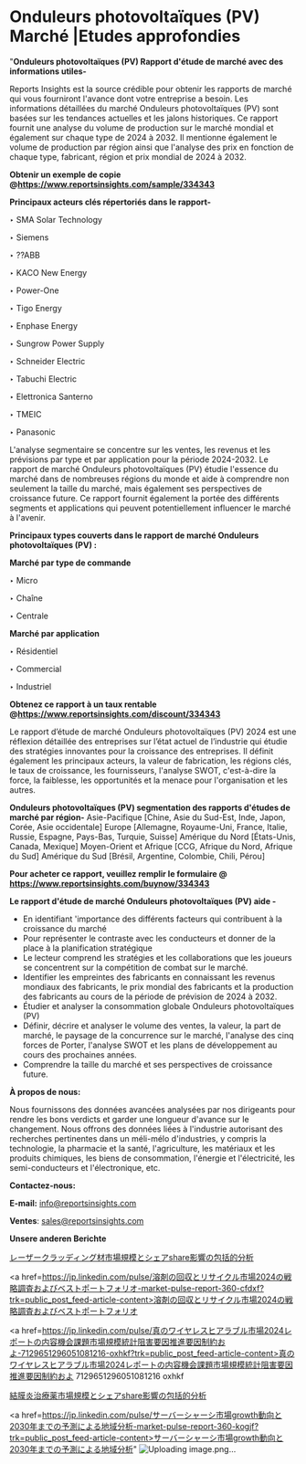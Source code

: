 # Onduleurs photovoltaïques (PV) Marché |Etudes approfondies

"<strong>Onduleurs photovoltaïques (PV) Rapport d'étude de marché avec des informations utiles-</strong>

Reports Insights est la source crédible pour obtenir les rapports de marché qui vous fourniront l'avance dont votre entreprise a besoin. Les informations détaillées du marché Onduleurs photovoltaïques (PV) sont basées sur les tendances actuelles et les jalons historiques. Ce rapport fournit une analyse du volume de production sur le marché mondial et également sur chaque type de 2024 à 2032. Il mentionne également le volume de production par région ainsi que l'analyse des prix en fonction de chaque type, fabricant, région et prix mondial de 2024 à 2032.

<strong><b>Obtenir un exemple de copie @</b></strong><a href=https://www.reportsinsights.com/sample/334343><strong><b>https://www.reportsinsights.com/sample/334343</b></strong></a>

<b>Principaux acteurs clés répertoriés dans le rapport-</b>

<b> </b>‣ SMA Solar Technology

‣ Siemens

‣ ??ABB

‣ KACO New Energy

‣ Power-One

‣ Tigo Energy

‣ Enphase Energy

‣ Sungrow Power Supply

‣ Schneider Electric

‣ Tabuchi Electric

‣ Elettronica Santerno

‣ TMEIC

‣ Panasonic

L'analyse segmentaire se concentre sur les ventes, les revenus et les prévisions par type et par application pour la période 2024-2032. Le rapport de marché Onduleurs photovoltaïques (PV) étudie l'essence du marché dans de nombreuses régions du monde et aide à comprendre non seulement la taille du marché, mais également ses perspectives de croissance future. Ce rapport fournit également la portée des différents segments et applications qui peuvent potentiellement influencer le marché à l'avenir.

<strong>Principaux types couverts dans le rapport de marché Onduleurs photovoltaïques (PV) :</strong>

<strong>Marché par type de commande</Strong>

‣ Micro

‣ Chaîne

‣ Centrale

<strong>Marché par application</Strong>

‣ Résidentiel

‣ Commercial

‣ Industriel

<strong><b>Obtenez ce rapport à un taux rentable @</b></strong><a href=https://www.reportsinsights.com/discount/334343><strong><b>https://www.reportsinsights.com/discount/334343</b></strong></a>

Le rapport d’étude de marché Onduleurs photovoltaïques (PV) 2024 est une réflexion détaillée des entreprises sur l’état actuel de l’industrie qui étudie des stratégies innovantes pour la croissance des entreprises. Il définit également les principaux acteurs, la valeur de fabrication, les régions clés, le taux de croissance, les fournisseurs, l'analyse SWOT, c'est-à-dire la force, la faiblesse, les opportunités et la menace pour l'organisation et les autres.

<strong>Onduleurs photovoltaïques (PV) segmentation des rapports d'études de marché par région-</strong>
Asie-Pacifique [Chine, Asie du Sud-Est, Inde, Japon, Corée, Asie occidentale]
Europe [Allemagne, Royaume-Uni, France, Italie, Russie, Espagne, Pays-Bas, Turquie, Suisse]
Amérique du Nord [États-Unis, Canada, Mexique]
Moyen-Orient et Afrique [CCG, Afrique du Nord, Afrique du Sud]
Amérique du Sud [Brésil, Argentine, Colombie, Chili, Pérou]

<strong>Pour acheter ce rapport, veuillez remplir le formulaire @   <a href=https://www.reportsinsights.com/buynow/334343>https://www.reportsinsights.com/buynow/334343</a></strong>

<strong>Le rapport d'étude de marché Onduleurs photovoltaïques (PV) aide -</strong>
<ul>
  <li>En identifiant 'importance des différents facteurs qui contribuent à la croissance du marché</li>
  <li>Pour représenter le contraste avec les conducteurs et donner de la place à la planification stratégique</li>
  <li>Le lecteur comprend les stratégies et les collaborations que les joueurs se concentrent sur la compétition de combat sur le marché.</li>
  <li>Identifier les empreintes des fabricants en connaissant les revenus mondiaux des fabricants, le prix mondial des fabricants et la production des fabricants au cours de la période de prévision de 2024 à 2032.</li>
  <li>Étudier et analyser la consommation globale Onduleurs photovoltaïques (PV)</li>
  <li>Définir, décrire et analyser le volume des ventes, la valeur, la part de marché, le paysage de la concurrence sur le marché, l'analyse des cinq forces de Porter, l'analyse SWOT et les plans de développement au cours des prochaines années.</li>
  <li>Comprendre la taille du marché et ses perspectives de croissance future.</li>
</ul>
<strong>À propos de nous:</strong>

Nous fournissons des données avancées analysées par nos dirigeants pour rendre les bons verdicts et garder une longueur d'avance sur le changement. Nous offrons des données liées à l'industrie autorisant des recherches pertinentes dans un méli-mélo d'industries, y compris la technologie, la pharmacie et la santé, l'agriculture, les matériaux et les produits chimiques, les biens de consommation, l'énergie et l'électricité, les semi-conducteurs et l'électronique, etc.

<strong>Contactez-nous:</strong>

<strong>E-mail:</strong> <a href=mailto:info@reportsinsights.com>info@reportsinsights.com</a>

<strong>Ventes</strong>: <a href=mailto:sales@reportsinsights.com>sales@reportsinsights.com</a>

<strong>Unsere anderen Berichte</strong>

<a href=https://www.linkedin.com/pulse/レーザークラッディング材市場規模とシェアshare影響の包括的分析-community-market-research-for5f/>レーザークラッディング材市場規模とシェアshare影響の包括的分析</a>

<a href=https://jp.linkedin.com/pulse/溶剤の回収とリサイクル市場2024の戦略調査およびベストポートフォリオ-market-pulse-report-360-cfdxf?trk=public_post_feed-article-content>溶剤の回収とリサイクル市場2024の戦略調査およびベストポートフォリオ</a>

<a href=https://jp.linkedin.com/pulse/真のワイヤレスヒアラブル市場2024レポートの内容機会課題市場規模統計阻害要因推進要因制約およ-7129651296051081216-oxhkf?trk=public_post_feed-article-content>真のワイヤレスヒアラブル市場2024レポートの内容機会課題市場規模統計阻害要因推進要因制約およ 7129651296051081216 oxhkf</a>

<a href=https://www.linkedin.com/pulse/結膜炎治療薬市場規模とシェアshare影響の包括的分析-infopulse-daily-360-u430f/>結膜炎治療薬市場規模とシェアshare影響の包括的分析</a>

<a href=https://jp.linkedin.com/pulse/サーバーシャーシ市場growth動向と2030年までの予測による地域分析-market-pulse-report-360-kogjf?trk=public_post_feed-article-content>サーバーシャーシ市場growth動向と2030年までの予測による地域分析</a>"
![Uploading image.png…]()
